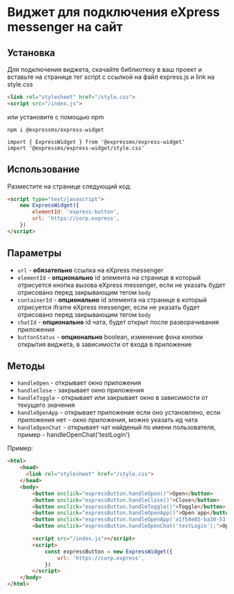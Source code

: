 #  Виджет для подключения eXpress messenger на сайт

## Установка

Для подключения виджета, скачайте библиотеку в ваш проект и вставьте на странице тег script c ссылкой на файл express.js и link на style.css

```html
<link rel="stylesheet" href="/style.css">
<script src="/index.js">
```

или установите с помощью npm 

```
npm i @expressms/express-widget

import { ExpressWidget } from '@expressms/express-widget'
import '@expressms/express-widget/style.css'
```

## Использование
Разместите на странице следующий код: 
```html
<script type="text/javascript">
    new ExpressWidget({
        elementId: 'express-button',
        url: 'https://corp.express',
    })
</script>
```

## Параметры
* `url` - **обязательно** ссылка на eXpress messenger
* `elementId` - **опционально** id элемента на странице в который отрисуется кнопка вызова eXpress messenger, если не указать будет отрисовано перед закрывающим тегом `body`
* `containerId` - **опционально** id элемента на странице в который отрисуется iframe eXpress messenger, если не указать будет отрисовано перед закрывающим тегом `body`
* `chatId` - **опционально** id чата, будет открыт после разворачивания приложения
* `buttonStatus` - **опционально** boolean, изменение фона кнопки открытия виджета, в зависимости от входа в приложение

## Методы
* `handleOpen` - открывает окно приложения
* `handleClose` - закрывает окно приложения
* `handleToggle` - открывает или закрывает окно в зависимости от текущего значения
* `handleOpenApp` - открывает приложение если оно установлено, если приложения нет - окно приложения, можно указать ид чата
* `handleOpenChat` - открывает чат найденый по имени пользователя, пример - handleOpenChat('testLogin')

Пример:
```html
<html>
    <head>
      <link rel="stylesheet" href="/style.css">
    </head>
    <body>
        <button onclick="expressButton.handleOpen()">Open</button>
        <button onclick="expressButton.handleClose()">Close</button>
        <button onclick="expressButton.handleToggle()">Toggle</button>
        <button onclick="expressButton.handleOpenApp()">Open app</button>
        <button onclick="expressButton.handleOpenApp('a1f54e85-ba30-53f4-bd57-39d4c2d643b9')">Open app chat id</button>
        <button onclick="expressButton.handleOpenChat('testLogin');">Open chat user name (testLogin)</button>

        <script src="/index.js"></script>
        <script>
            const expressButton = new ExpressWidget({
                url: 'https://corp.express',
            })
        </script>
    </body>
</html>
```
